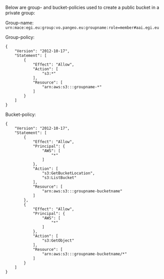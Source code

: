 Below are group- and bucket-policies used to create a public bucket in a private group:


Group-name:
`urn:mace:egi.eu:group:vo.pangeo.eu:groupname:role=member#aai.egi.eu`


Group-policy:
```
{
    "Version": "2012-10-17", 
    "Statement": [ 
        {
            "Effect": "Allow", 
            "Action": [
                "s3:*"
            ],
            "Resource": [
                "arn:aws:s3:::groupname-*" 
            ]
        }
    ]
}
```

Bucket-policy:
```
{
    "Version": "2012-10-17",
    "Statement": [
        {
            "Effect": "Allow",
            "Principal": {
                "AWS": [
                    "*"
                ]
            },
            "Action": [
                "s3:GetBucketLocation",
                "s3:ListBucket"
            ],
            "Resource": [
                "arn:aws:s3:::groupname-bucketname"
            ]
        },
        {
            "Effect": "Allow",
            "Principal": {
                "AWS": [
                    "*"
                ]
            },
            "Action": [
                "s3:GetObject"
            ],
            "Resource": [
                "arn:aws:s3:::groupname-bucketname/*"
            ]
        }
    ]
}
```

